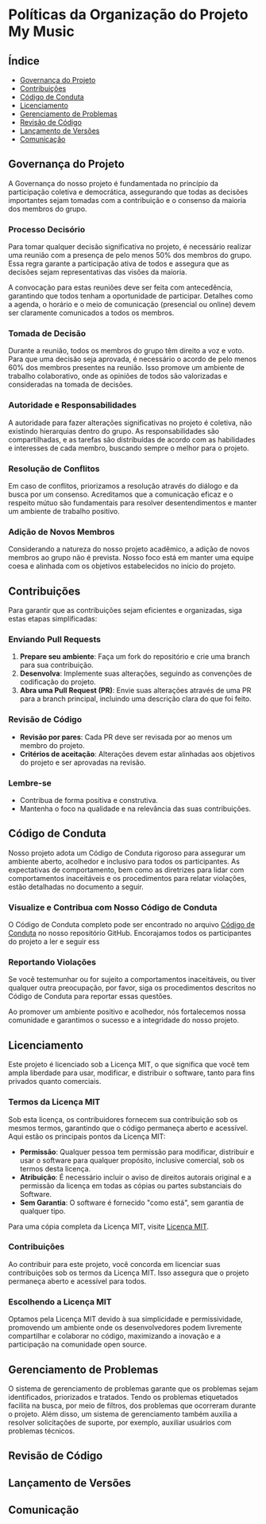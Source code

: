 # Políticas da Organização do Projeto My Music

## Índice

- [Governança do Projeto](#governança-do-projeto)
- [Contribuições](#contribuições)
- [Código de Conduta](#código-de-conduta)
- [Licenciamento](#licenciamento)
- [Gerenciamento de Problemas](#gerenciamento-de-problemas)
- [Revisão de Código](#revisão-de-código)
- [Lançamento de Versões](#lançamento-de-versões)
- [Comunicação](#comunicação)

## Governança do Projeto

A Governança do nosso projeto é fundamentada no princípio da participação coletiva e democrática, assegurando que todas as decisões importantes sejam tomadas com a contribuição e o consenso da maioria dos membros do grupo.

### Processo Decisório

Para tomar qualquer decisão significativa no projeto, é necessário realizar uma reunião com a presença de pelo menos 50% dos membros do grupo. Essa regra garante a participação ativa de todos e assegura que as decisões sejam representativas das visões da maioria.

A convocação para estas reuniões deve ser feita com antecedência, garantindo que todos tenham a oportunidade de participar. Detalhes como a agenda, o horário e o meio de comunicação (presencial ou online) devem ser claramente comunicados a todos os membros.

### Tomada de Decisão

Durante a reunião, todos os membros do grupo têm direito a voz e voto. Para que uma decisão seja aprovada, é necessário o acordo de pelo menos 60% dos membros presentes na reunião. Isso promove um ambiente de trabalho colaborativo, onde as opiniões de todos são valorizadas e consideradas na tomada de decisões.

### Autoridade e Responsabilidades

A autoridade para fazer alterações significativas no projeto é coletiva, não existindo hierarquias dentro do grupo. As responsabilidades são compartilhadas, e as tarefas são distribuídas de acordo com as habilidades e interesses de cada membro, buscando sempre o melhor para o projeto.

### Resolução de Conflitos

Em caso de conflitos, priorizamos a resolução através do diálogo e da busca por um consenso. Acreditamos que a comunicação eficaz e o respeito mútuo são fundamentais para resolver desentendimentos e manter um ambiente de trabalho positivo.

### Adição de Novos Membros

Considerando a natureza do nosso projeto acadêmico, a adição de novos membros ao grupo não é prevista. Nosso foco está em manter uma equipe coesa e alinhada com os objetivos estabelecidos no início do projeto.

## Contribuições

Para garantir que as contribuições sejam eficientes e organizadas, siga estas etapas simplificadas:

### Enviando Pull Requests

1. **Prepare seu ambiente**: Faça um fork do repositório e crie uma branch para sua contribuição.
2. **Desenvolva**: Implemente suas alterações, seguindo as convenções de codificação do projeto.
3. **Abra uma Pull Request (PR)**: Envie suas alterações através de uma PR para a branch principal, incluindo uma descrição clara do que foi feito.

### Revisão de Código

- **Revisão por pares**: Cada PR deve ser revisada por ao menos um membro do projeto.
- **Critérios de aceitação**: Alterações devem estar alinhadas aos objetivos do projeto e ser aprovadas na revisão.

### Lembre-se

- Contribua de forma positiva e construtiva.
- Mantenha o foco na qualidade e na relevância das suas contribuições.


## Código de Conduta

Nosso projeto adota um Código de Conduta rigoroso para assegurar um ambiente aberto, acolhedor e inclusivo para todos os participantes. As expectativas de comportamento, bem como as diretrizes para lidar com comportamentos inaceitáveis e os procedimentos para relatar violações, estão detalhadas no documento a seguir.

### Visualize e Contribua com Nosso Código de Conduta

O Código de Conduta completo pode ser encontrado no arquivo [Código de Conduta](https://github.com/UnBArqDsw2024-1/2024.1_G2_My_Music/blob/gh-pages/CODE_OF_CONDUCT.md) no nosso repositório GitHub. Encorajamos todos os participantes do projeto a ler e seguir ess

### Reportando Violações

Se você testemunhar ou for sujeito a comportamentos inaceitáveis, ou tiver qualquer outra preocupação, por favor, siga os procedimentos descritos no Código de Conduta para reportar essas questões.

Ao promover um ambiente positivo e acolhedor, nós fortalecemos nossa comunidade e garantimos o sucesso e a integridade do nosso projeto.

## Licenciamento

Este projeto é licenciado sob a Licença MIT, o que significa que você tem ampla liberdade para usar, modificar, e distribuir o software, tanto para fins privados quanto comerciais.

### Termos da Licença MIT

Sob esta licença, os contribuidores fornecem sua contribuição sob os mesmos termos, garantindo que o código permaneça aberto e acessível. Aqui estão os principais pontos da Licença MIT:

- **Permissão**: Qualquer pessoa tem permissão para modificar, distribuir e usar o software para qualquer propósito, inclusive comercial, sob os termos desta licença.
- **Atribuição**: É necessário incluir o aviso de direitos autorais original e a permissão da licença em todas as cópias ou partes substanciais do Software.
- **Sem Garantia**: O software é fornecido "como está", sem garantia de qualquer tipo.

Para uma cópia completa da Licença MIT, visite [Licença MIT](https://opensource.org/licenses/MIT).

### Contribuições

Ao contribuir para este projeto, você concorda em licenciar suas contribuições sob os termos da Licença MIT. Isso assegura que o projeto permaneça aberto e acessível para todos.

### Escolhendo a Licença MIT

Optamos pela Licença MIT devido à sua simplicidade e permissividade, promovendo um ambiente onde os desenvolvedores podem livremente compartilhar e colaborar no código, maximizando a inovação e a participação na comunidade open source.


## Gerenciamento de Problemas

O sistema de gerenciamento de problemas garante que os problemas sejam identificados, priorizados e tratados.
Tendo os problemas etiquetados facilita na busca, por meio de filtros, dos problemas que ocorreram durante o projeto.
Além disso, um sistema de gerenciamento também auxilia a resolver solicitações de suporte, por exemplo, auxiliar usuários com problemas técnicos. 


## Revisão de Código


## Lançamento de Versões


## Comunicação
